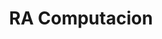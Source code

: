 ---
title: "RA Computacion"
url: /ciudad-autonoma-de-buenos-aires/ra-computacion/
shop: ordenador
---
